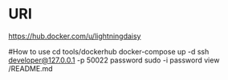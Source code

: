 # URI
https://hub.docker.com/u/lightningdaisy

#How to use
cd tools/dockerhub
docker-compose up -d
ssh developer@127.0.0.1 -p 50022
password
sudo -i
password
view /README.md

